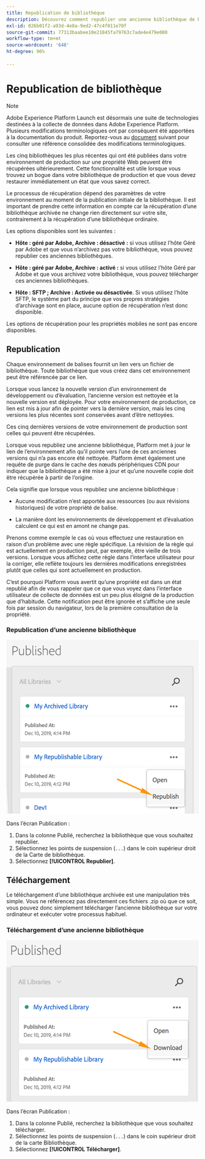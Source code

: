 ```yaml
---
title: Republication de bibliothèque
description: Découvrez comment republier une ancienne bibliothèque de balises dans Adobe Experience Platform.
exl-id: 026b01f2-a93d-4e8a-9ed2-47c4f011e70f
source-git-commit: 77313baabee10e21845fa79763c7ade4e479e080
workflow-type: tm+mt
source-wordcount: '648'
ht-degree: 96%

---
```


# Republication de bibliothèque

>[!NOTE]
>
>Adobe Experience Platform Launch est désormais une suite de technologies destinées à la collecte de données dans Adobe Experience Platform. Plusieurs modifications terminologiques ont par conséquent été apportées à la documentation du produit. Reportez-vous au [document](../../term-updates.md) suivant pour consulter une référence consolidée des modifications terminologiques.

Les cinq bibliothèques les plus récentes qui ont été publiées dans votre environnement de production sur une propriété Web peuvent être récupérées ultérieurement. Cette fonctionnalité est utile lorsque vous trouvez un bogue dans votre bibliothèque de production et que vous devez restaurer immédiatement un état que vous savez correct.

Le processus de récupération dépend des paramètres de votre environnement au moment de la publication initiale de la bibliothèque. Il est important de prendre cette information en compte car la récupération d’une bibliothèque archivée ne change rien directement sur votre site, contrairement à la récupération d’une bibliothèque ordinaire.

Les options disponibles sont les suivantes :

* **Hôte : géré par Adobe, Archive : désactivé :** si vous utilisez lʼhôte Géré par Adobe et que vous nʼarchivez pas votre bibliothèque, vous pouvez republier ces anciennes bibliothèques.

* **Hôte : géré par Adobe, Archive : activé :** si vous utilisez lʼhôte Géré par Adobe et que vous archivez votre bibliothèque, vous pouvez télécharger ces anciennes bibliothèques.

* **Hôte : SFTP ; Archive : Activée ou désactivée**. Si vous utilisez l’hôte SFTP, le système part du principe que vos propres stratégies d’archivage sont en place, aucune option de récupération n’est donc disponible.

Les options de récupération pour les propriétés mobiles ne sont pas encore disponibles.

## Republication

Chaque environnement de balises fournit un lien vers un fichier de bibliothèque. Toute bibliothèque que vous créez dans cet environnement peut être référencée par ce lien.

Lorsque vous lancez la nouvelle version d’un environnement de développement ou d’évaluation, l’ancienne version est nettoyée et la nouvelle version est déployée. Pour votre environnement de production, ce lien est mis à jour afin de pointer vers la dernière version, mais les cinq versions les plus récentes sont conservées avant d’être nettoyées.

Ces cinq dernières versions de votre environnement de production sont celles qui peuvent être récupérées.

Lorsque vous republiez une ancienne bibliothèque, Platform met à jour le lien de lʼenvironnement afin quʼil pointe vers lʼune de ces anciennes versions qui nʼa pas encore été nettoyée.  Platform émet également une requête de purge dans le cache des nœuds périphériques CDN pour indiquer que la bibliothèque a été mise à jour et quʼune nouvelle copie doit être récupérée à partir de lʼorigine.

Cela signifie que lorsque vous republiez une ancienne bibliothèque :

* Aucune modification nʼest apportée aux ressources (ou aux révisions historiques) de votre propriété de balise.

* La manière dont les environnements de développement et d’évaluation calculent ce qui est en amont ne change pas.

Prenons comme exemple le cas où vous effectuez une restauration en raison d’un problème avec une règle spécifique. La révision de la règle qui est actuellement en production peut, par exemple, être vieille de trois versions. Lorsque vous affichez cette règle dans l’interface utilisateur pour la corriger, elle reflète toujours les dernières modifications enregistrées plutôt que celles qui sont actuellement en production.

Cʼest pourquoi Platform vous avertit quʼune propriété est dans un état republié afin de vous rappeler que ce que vous voyez dans lʼinterface utilisateur de collecte de données est un peu plus éloigné de la production que dʼhabitude. Cette notification peut être ignorée et sʼaffiche une seule fois par session du navigateur, lors de la première consultation de la propriété.

### Republication d’une ancienne bibliothèque

![Republication de bibliothèque](images/retrieve_republish.png)

Dans l’écran Publication :

1. Dans la colonne Publié, recherchez la bibliothèque que vous souhaitez republier.
1. Sélectionnez les points de suspension (`...`) dans le coin supérieur droit de la Carte de bibliothèque.
1. Sélectionnez **[!UICONTROL Republier]**.

## Téléchargement

Le téléchargement d’une bibliothèque archivée est une manipulation très simple. Vous ne référencez pas directement ces fichiers .zip où que ce soit, vous pouvez donc simplement télécharger l’ancienne bibliothèque sur votre ordinateur et exécuter votre processus habituel.

### Téléchargement d’une ancienne bibliothèque

![Téléchargement d’une bibliothèque](images/retrieve_download.png)

Dans l’écran Publication :

1. Dans la colonne Publié, recherchez la bibliothèque que vous souhaitez télécharger.
1. Sélectionnez les points de suspension (`...`) dans le coin supérieur droit de la carte Bibliothèque.
1. Sélectionnez **[!UICONTROL Télécharger]**.
